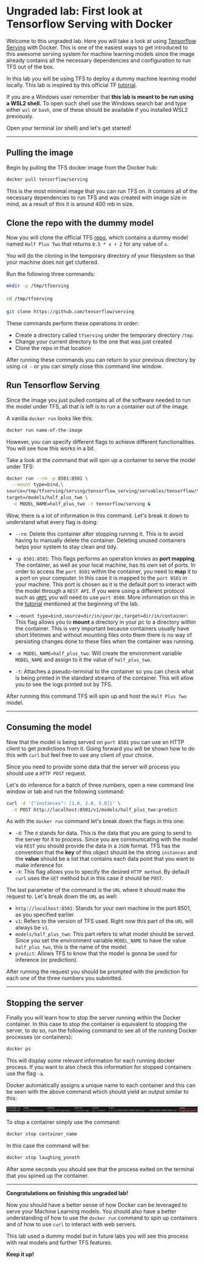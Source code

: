 # Ungraded lab: First look at Tensorflow Serving with Docker

Welcome to this ungraded lab. Here you will take a look at using [Tensorflow Serving](https://www.tensorflow.org/tfx/guide/serving) with Docker. This is one of the easiest ways to get introduced to this awesome serving system for machine learning models since the image already contains all the necessary dependencies and configuration to run TFS out of the box.

In this lab you will be using TFS to deploy a dummy machine learning model locally. This lab is inspired by this official TF [tutorial](https://www.tensorflow.org/tfx/serving/docker).

If you are a Windows user remember that **this lab is meant to be run using a WSL2 shell.** To open such shell use the Windows search bar and type either `wsl` or `bash`, one of these should be available if you installed WSL2 previously.

Open your terminal (or shell) and let's get started!

----------------------

## Pulling the image

Begin by pulling the TFS docker image from the Docker hub:

```bash
docker pull tensorflow/serving
```
This is the most minimal image that you can run TFS on. It contains all of the necessary dependencies to run TFS and was created with image size in mind, as a result of this it is around 400 mb in size.

## Clone the repo with the dummy model

Now you will clone the official TFS [repo](https://github.com/tensorflow/serving), which contains a dummy model named `Half Plus Two` that returns `0.5 * x + 2` for any value of `x`. 

You will do the cloning in the temporary directory of your filesystem so that your machine does not get cluttered. 

Run the following three commands:

```bash
mkdir -p /tmp/tfserving

cd /tmp/tfserving

git clone https://github.com/tensorflow/serving
```

These commands perform these operations in order:
- Create a directory called `tfserving` under the temporary directory `/tmp`.
- Change your current directory to the one that was just created
- Clone the repo in that location

After running these commands you can return to your previous directory by using `cd -` or you can simply close this command line window.


## Run Tensorflow Serving

Since the image you just pulled contains all of the software needed to run the model under TFS, all that is left is to run a container out of the image.

A vanilla `docker run` looks like this:

```bash
docker run name-of-the-image
```

However, you can specify different flags to achieve different functionalities. You will see how this works in a bit.

Take a look at the command that will spin up a container to serve the model under TFS:


```bash
docker run --rm -p 8501:8501 \
  --mount type=bind,\
source=/tmp/tfserving/serving/tensorflow_serving/servables/tensorflow/testdata/saved_model_half_plus_two_cpu,\
target=/models/half_plus_two \
  -e MODEL_NAME=half_plus_two -t tensorflow/serving &
```

Wow, there is a lot of information in this command. Let's break it down to understand what every flag is doing:

- `--rm`: Delete this container after stopping running it. This is to avoid having to manually delete the container. Deleting unused containers helps your system to stay clean and tidy.

- `-p 8501:8501`: This flags performs an operation knows as **port mapping**. The container, as well as your local machine, has its own set of ports. In order to access the `port 8501` within the container, you need to **map** it to a port on your computer. In this case it is mapped to the `port 8501` in your machine. This port is chosen as it is the default port to interact with the model through a `REST API`. If you were using a different protocol such as [`gRPC`](https://grpc.io/) you will need to use `port 8500`. More information on this in the [tutorial](https://www.tensorflow.org/tfx/serving/docker) mentioned at the beginning of the lab.
- `--mount type=bind,source=dir/in/your/pc,target=dir/in/container`: This flag allows you to **mount** a directory in your pc to a directory within the container. This is very important because containers usually have short lifetimes and without mounting files onto them there is no way of persisting changes done to these files when the container was running.
- `-e MODEL_NAME=half_plus_two`: Will create the environment variable `MODEL_NAME` and assign to it the value of `half_plus_two`.
- `-t`: Attaches a pseudo-terminal to the container so you can check what is being printed in the standard streams of the container. This will allow you to see the logs printed out by TFS.

After running this command TFS will spin up and host the `Half Plus Two` model.


-------

## Consuming the model

Now that the model is being served on `port 8501` you can use an HTTP client to get predictions from it. Going forward you will be shown how to do this with `curl` but feel free to use any client of your choice.

Since you need to provide some data that the server will process you should use a `HTTP POST` request.

Let's do inference for a batch of three numbers, open a new command line window or tab and run the following command:

```bash
curl -d '{"instances": [1.0, 2.0, 5.0]}' \
  -X POST http://localhost:8501/v1/models/half_plus_two:predict
```

As with the `docker run` command let's break down the flags in this one:
- `-d`: The `d` stands for data. This is the data that you are going to send to the server for it to process. Since you are communicating with the model via `REST` you should provide the data in a `JSON` format. TFS has the convention that the **key** of this object should be the string `instances` and the **value** should be a list that contains each data point that you want to make inference for.
- `-X`: This flag allows you to specify the desired `HTTP method`. By default `curl` uses the `GET` method but in this case it should be `POST`.

The last parameter of the command is the `URL` where it should make the request to. Let's break down the `URL` as well:
- `http://localhost:8501`: Stands for your own machine in the port 8501, as you specified earlier.
- `v1`: Refers to the version of TFS used. Right now this part of the `URL` will always be `v1`.
- `models/half_plus_two`: This part refers to what model should be served. Since you set the environment variable `MODEL_NAME` to have the value `half_plus_two`, this is the name of the model.
- `predict`: Allows TFS to know that the model is gonna be used for inference (or prediction).

After running the request you should be prompted with the prediction for each one of the three numbers you submitted.

-----

## Stopping the server

Finally you will learn how to stop the server running within the Docker container. In this case to stop the container is equivalent to stopping the server, to do so, run the following command to see all of the running Docker processes (or containers):

```bash
docker ps
```
This will display some relevant information for each running docker process. If you want to also check this information for stopped containers use the flag `-a`.

Docker automatically assigns a unique name to each container and this can be seen with the above command which should yield an output similar to this:

![container_name](../assets/container_name.png)

To stop a container simply use the command:

```bash
docker stop container_name
```

In this case the command will be: 
```bash
docker stop laughing_yonath
```

After some seconds you should see that the process exited on the terminal that you spined up the container.

-----
**Congratulations on finishing this ungraded lab!**

Now you should have a better sense of how Docker can be leveraged to serve your Machine Learning models. You should also have a better understanding of how to use the `docker run` command to spin up containers and of how to use `curl` to interact with web servers.

This lab used a dummy model but in future labs you will see this process with real models and further TFS features.

**Keep it up!**
